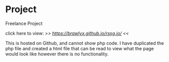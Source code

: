 # Project
Freelance Project

click here to view: *>> https://brawlyx.github.io/rssg.io/  <<*

This is hosted on Github, and cannot show php code. I have duplicated the php file and created a html file that can be read to view what the page would look like however there is no functionality.
